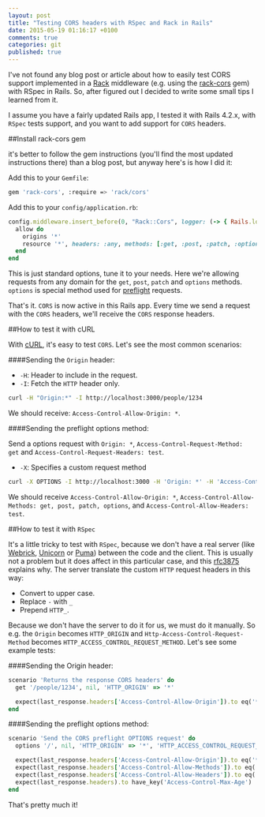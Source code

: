 ```yaml
---
layout: post
title: "Testing CORS headers with RSpec and Rack in Rails"
date: 2015-05-19 01:16:17 +0100
comments: true
categories: git
published: true
---
```


I've not found any blog post or article about how to easily test CORS support implemented in a [Rack](http://rack.github.io/) middleware (e.g. using the [rack-cors](https://github.com/cyu/rack-cors) gem) with RSpec in Rails. So, after figured out I decided to write some small tips I learned from it.

I assume you have a fairly updated Rails app, I tested it with Rails 4.2.x, with `RSpec` tests support, and you want to add support for `CORS` headers.

##Install rack-cors gem

it's better to follow the gem instructions (you'll find the most updated instructions there) than a blog post, but anyway here's is how I did it:

Add this to your `Gemfile`:
```sh
gem 'rack-cors', :require => 'rack/cors'
```

Add this to your `config/application.rb`:
```ruby
config.middleware.insert_before(0, "Rack::Cors", logger: (-> { Rails.logger })) do
  allow do
    origins '*'
    resource '*', headers: :any, methods: [:get, :post, :patch, :options]
  end
end
```
This is just standard options, tune it to your needs. Here we're allowing requests from any domain for the `get`, `post`, `patch` and `options` methods. `options` is special method used for [preflight](http://www.nczonline.net/blog/2010/05/25/cross-domain-ajax-with-cross-origin-resource-sharing/) requests.

That's it. `CORS` is now active in this Rails app. Every time we send a request with the `CORS` headers, we'll receive the `CORS` response headers.

##How to test it with cURL

With [cURL](http://curl.haxx.se/), it's easy to test `CORS`. Let's see the most common scenarios:

####Sending the `Origin` header:

* `-H`: Header to include in the request.
* `-I`: Fetch the `HTTP` header only.

```sh
curl -H "Origin:*" -I http://localhost:3000/people/1234
```
We should receive: `Access-Control-Allow-Origin: *`.

####Sending the preflight options method:

Send a options request with `Origin: *`, `Access-Control-Request-Method: get` and `Access-Control-Request-Headers: test`.
* `-X`: Specifies a custom request method
```sh
curl -X OPTIONS -I http://localhost:3000 -H 'Origin: *' -H 'Access-Control-Request-Method: GET' -H 'Access-Control-Request-Headers: test'
```
We should receive `Access-Control-Allow-Origin: *`, `Access-Control-Allow-Methods: get, post, patch, options`, and `Access-Control-Allow-Headers: test`.

##How to test it with `RSpec`

It's a little tricky to test with `RSpec`, because we don't have a real server (like [Webrick](https://github.com/nahi/webrick), [Unicorn](http://unicorn.bogomips.org/) or [Puma](https://github.com/puma/puma)) between the code and the client. This is usually not a problem but it does affect in this particular case, and this [rfc3875](https://tools.ietf.org/html/rfc3875#section-4.1.18) explains why. The server translate the custom `HTTP` request headers in this way:

* Convert to upper case.
* Replace `-` with `_`
* Prepend `HTTP_`.

Because we don't have the server to do it for us, we must do it manually. So e.g. the `Origin` becomes `HTTP_ORIGIN` and `Http-Access-Control-Request-Method` becomes `HTTP_ACCESS_CONTROL_REQUEST_METHOD`. Let's see some example tests:

####Sending the Origin header:

```ruby
scenario 'Returns the response CORS headers' do
  get '/people/1234', nil, 'HTTP_ORIGIN' => '*'

  expect(last_response.headers['Access-Control-Allow-Origin']).to eq('*')
end
```
####Sending the preflight options method:
```ruby
scenario 'Send the CORS preflight OPTIONS request' do
  options '/', nil, 'HTTP_ORIGIN' => '*', 'HTTP_ACCESS_CONTROL_REQUEST_METHOD' => 'GET', 'HTTP_ACCESS_CONTROL_REQUEST_HEADERS' => 'test'

  expect(last_response.headers['Access-Control-Allow-Origin']).to eq('*')
  expect(last_response.headers['Access-Control-Allow-Methods']).to eq('GET, POST, PATCH, OPTIONS')
  expect(last_response.headers['Access-Control-Allow-Headers']).to eq('test')
  expect(last_response.headers).to have_key('Access-Control-Max-Age')
end
```

That's pretty much it!
